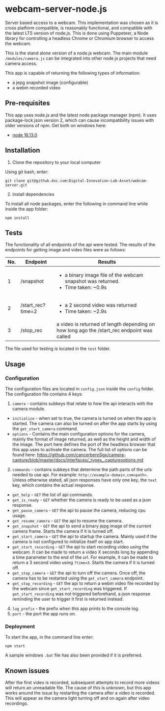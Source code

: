 # webcam-server-node.js

Server based access to a webcam. This implementation was chosen as it is cross platform compatible, is reasonably functional, and compatible with the latest LTS version of node.js. This is done using Puppeteer, a Node library for controlling a headless Chrome or Chromium browser to access the webcam.

This is the stand alone version of a node.js webcam. The main module `/modules/camera.js` can be integrated into other node.js projects that need camera access.

This app is capable of returning the following types of information:
* a jepg snapshot image (configurable)
* a webm recorded video

## Pre-requisites

This app uses node.js and the latest node package manager (npm). It uses package-lock.json version 2, which can cause incompatibility issues with older versions of npm. Get both on windows here:

* [node 16.13.0](https://nodejs.org/en/)

## Installation

1. Clone the repository to your local computer

Using git bash, enter:

```
git clone git@github.dxc.com:Digital-Innovation-Lab-Asset/webcam-server.git
```

2. Install dependencies

To install all node packages, enter the following in command line while inside the app folder:

```
npm install
```

## Tests

The functionality of all endpoints of the api were tested. The results of the endpoints for getting image and video files were as follows:

| No. | Endpoint | Results |
| ------ | ------ | ------ |
| 1 | /snapshot | <ul><li>a binary image file of the webcam snapshot was returned.</li><li>Time taken: ~0.9s</li></ul> |
| 2 | /start_rec?time=2 | <ul><li>a 2 second video was returned</li><li>Time taken: ~2.9s</li></ul> |
| 3 | /stop_rec | a video is returned of length depending on how long ago the /start_rec endpoint was called

The file used for testing is located in the `test` folder.

## Usage

### Configuration

The configuration files are located in `config.json` inside the `config` folder. The configuration file contains 4 keys:

1. `camera` - contains subkeys that relate to how the api interacts with the camera module.
  - `initialize` - when set to true, the camera is turned on when the app is started. The camera can also be turned on after the app starts by using the `get_start_camera` command.
  - `options` - Contains the main configuration options for the camera, mainly the format of image returned, as well as the height and width of the image. The port here defines the port of the headless browser that this app uses to activate the camera. The full list of options can be found here: https://github.com/cancerberoSgx/camera-capture/blob/master/docs/interfaces/_types_.captureoptions.md
2. `commands` - contains subkeys that determine the path parts of the urls needed to use api. For example: `http://example-domain.com<path>`. Unless otherwise stated, all json responses have only one key, the `text` key, which contains the actual response.
  - `get_help` - `GET` the list of api commands.
  - `get_is_ready` - `GET` whether the camera is ready to be used as a json response.
  - `get_pause_camera` - `GET` the api to pause the camera, reducing cpu usage.
  - `get_resume_camera` - `GET` the api to resume the camera.
  - `get_snapshot` - `GET` the api to send a binary jepg image of the current camera frame. Starts the camera if it is turned off.
  - `get_start_camera` - `GET` the api to startup the camera. Mainly used if the camera is not configured to initialize itself on app start.
  - `get_start_recording` - `GET` the api to start recording video using the webcam. It can be made to return a video X seconds long by appending a time parameter to the end of the url. For example, it can be made to return a 3 second video using `?time=3`. Starts the camera if it is turned off.
  - `get_stop_camera` - `GET` the api to turn off the camera. Once off, the camera has to be restarted using the `get_start_camera` endpoint.
  - `get_stop_recording` - `GET` the api to return a webm video file recorded by the webcam since `get_start_recording` was triggered. If `get_start_recording` was not triggered beforehand, a json response reminding the user to trigger it first is returned instead.
4. `log_prefix` - the prefix when this app prints to the console log.
5. `port` - the port the app runs on.

### Deployment

To start the app, in the command line enter:

```
npm start
```

A sample windows `.bat` file has also been provided if it is preferred.

## Known issues

After the first video is recorded, subsequent attempts to record more videos will return an unreadable file. The cause of this is unknown, but this app works around the issue by restarting the camera after a video is recorded. This will appear as the camera light turning off and on again after video recordings.
